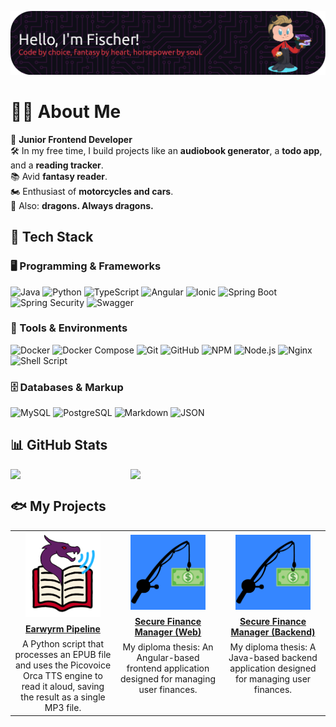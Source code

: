 <!-- This banner was created with [Profil Header Generator](https://leviarista.github.io/github-profile-header-generator) -->
<!-- The Octocat used in this banner was created with [myOctocat](https://myoctocat.com) -->
![Header](./github-header-image.png)

# 👩‍💻 About Me
💼 **Junior Frontend Developer**<br>
🛠️ In my free time, I build projects like an **audiobook generator**, a **todo app**, and a **reading tracker**.<br>
📚 Avid **fantasy reader**.<br>
🏍️ Enthusiast of **motorcycles and cars**.<br>
🐉 Also: **dragons. Always dragons.**

## 🧰 Tech Stack
### 🖥️ Programming & Frameworks  
![Java](https://img.shields.io/badge/Java-%23ED8B00?style=for-the-badge&logo=java&logoColor=white) ![Python](https://img.shields.io/badge/Python-FFD43B?style=for-the-badge&logo=python&logoColor=blue) ![TypeScript](https://img.shields.io/badge/TypeScript-007ACC?style=for-the-badge&logo=typescript&logoColor=white) ![Angular](https://img.shields.io/badge/Angular-DD0031?style=for-the-badge&logo=angular&logoColor=white) ![Ionic](https://img.shields.io/badge/Ionic-3880FF?style=for-the-badge&logo=ionic&logoColor=white) ![Spring Boot](https://img.shields.io/badge/Spring_Boot-6DB33F?style=for-the-badge&logo=spring-boot&logoColor=white) ![Spring Security](https://img.shields.io/badge/Spring_Security-6DB33F?style=for-the-badge&logo=spring-security&logoColor=white) ![Swagger](https://img.shields.io/badge/Swagger-85EA2D?style=for-the-badge&logo=swagger&logoColor=white)  
### 🔧 Tools & Environments  
![Docker](https://img.shields.io/badge/Docker-2CA5E0?style=for-the-badge&logo=docker&logoColor=white) ![Docker Compose](https://img.shields.io/badge/Docker_Compose-2496ED?style=for-the-badge&logo=docker&logoColor=white) ![Git](https://img.shields.io/badge/Git-E44C30?style=for-the-badge&logo=git&logoColor=white) ![GitHub](https://img.shields.io/badge/GitHub-100000?style=for-the-badge&logo=github&logoColor=white) ![NPM](https://img.shields.io/badge/npm-CB3837?style=for-the-badge&logo=npm&logoColor=white) ![Node.js](https://img.shields.io/badge/Node.js-339933?style=for-the-badge&logo=nodedotjs&logoColor=white) ![Nginx](https://img.shields.io/badge/Nginx-009639?style=for-the-badge&logo=nginx&logoColor=white) ![Shell Script](https://img.shields.io/badge/Shell_Script-121011?style=for-the-badge&logo=gnu-bash&logoColor=white)  
### 🗄️ Databases & Markup  
![MySQL](https://img.shields.io/badge/MySQL-005C84?style=for-the-badge&logo=mysql&logoColor=white) ![PostgreSQL](https://img.shields.io/badge/PostgreSQL-316192?style=for-the-badge&logo=postgresql&logoColor=white) ![Markdown](https://img.shields.io/badge/Markdown-000000?style=for-the-badge&logo=markdown&logoColor=white) ![JSON](https://img.shields.io/badge/JSON-5E5C5C?style=for-the-badge&logo=json&logoColor=white)

## 📊 GitHub Stats
<div style="display: flex; justify-content: space-between; flex-wrap: wrap;">
  <img src="https://github-readme-stats.vercel.app/api/top-langs/?username=Fischer-Jessica&theme=dracula&hide_border=true&include_all_commits=false&count_private=false&layout=compact" style="width: 36%; height: auto; display: block;" />
  <img src="https://github-readme-stats.vercel.app/api?username=Fischer-Jessica&rank_icon=github&theme=dracula&hide_border=true&show_icons=true&hide=contribs,prs" style="width: 62%; height: auto; display: block;" />
</div>

## 🐟 My Projects
<table width="100%" style="table-layout: fixed;">
  <tr>
    <td align="center" width="33%">
      <div style="display: flex; flex-direction: column; align-items: center;">
        <a href="https://github.com/Fischer-Jessica/earwyrm-pipeline" target="_blank" style="text-align: center;">
          <img src="https://raw.githubusercontent.com/Fischer-Jessica/earwyrm-pipeline/main/assets/logo.png" alt="Earwyrm Pipeline Logo" width="120" style="display: block; margin: 0 auto 10px;" />
          <div><strong>Earwyrm Pipeline</strong></div>
        </a>
        <p style="min-height: 110px; margin-top: 0.5em; margin-bottom: 0;">
          A Python script that processes an EPUB file and uses the Picovoice Orca TTS engine to read it aloud, saving the result as a single MP3 file.
        </p>
      </div>
    </td>
    <td align="center" width="33%">
      <div style="display: flex; flex-direction: column; align-items: center;">
        <a href="https://github.com/Fischer-Jessica/DA-SecureFinanceManager-Web-202324-public" target="_blank" style="text-align: center;">
          <img src="https://raw.githubusercontent.com/Fischer-Jessica/DA-SecureFinanceManager-Web-202324-public/secure_finance_manager/src/assets/logos/Logo_with_background.png" alt="Secure Finance Manager Web Logo" width="120" style="display: block; margin: 0 auto 10px;" />
          <div><strong>Secure Finance Manager (Web)</strong></div>
        </a>
        <p style="min-height: 110px; margin-top: 0.5em; margin-bottom: 0;">
          My diploma thesis: An Angular-based frontend application designed for managing user finances.
        </p>
      </div>
    </td>
    <td align="center" width="33%">
      <div style="display: flex; flex-direction: column; align-items: center;">
        <a href="https://github.com/Fischer-Jessica/DA-SecureFinanceManager-Backend-202324-public" target="_blank" style="text-align: center;">
          <img src="https://raw.githubusercontent.com/Fischer-Jessica/DA-SecureFinanceManager-Web-202324-public/secure_finance_manager/src/assets/logos/Logo_with_background.png" alt="Secure Finance Manager Backend Logo" width="120" style="display: block; margin: 0 auto 10px;" />
          <div><strong>Secure Finance Manager (Backend)</strong></div>
        </a>
        <p style="min-height: 110px; margin-top: 0.5em; margin-bottom: 0;">
          My diploma thesis: A Java-based backend application designed for managing user finances.
        </p>
      </div>
    </td>
  </tr>
</table>

<!-- The first version of the README was created with [GPRM](https://gprm.itsvg.in) -->
